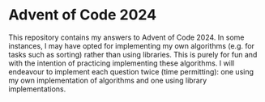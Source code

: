 # Advent of Code 2024
This repository contains my answers to Advent of Code 2024.
In some instances, I may have opted for implementing my own algorithms (e.g. for tasks such as sorting) rather than using libraries.
This is purely for fun and with the intention of practicing implementing these algorithms. I will endeavour to implement each question twice (time permitting): one using my own implementation of algorithms and one using library implementations.
